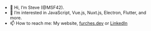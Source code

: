 - 👋 Hi, I’m Steve (@MSF42).
- 👀 I’m interested in JavaScript, Vue.js, Nuxt.js, Electron, Flutter, and more.
- 📫 How to reach me: My website, [furches.dev](http://www.furches.dev) or [LinkedIn](https://www.linkedin.com/in/stevefurches/)

<!-- 💞️ I’m looking to collaborate on -->
